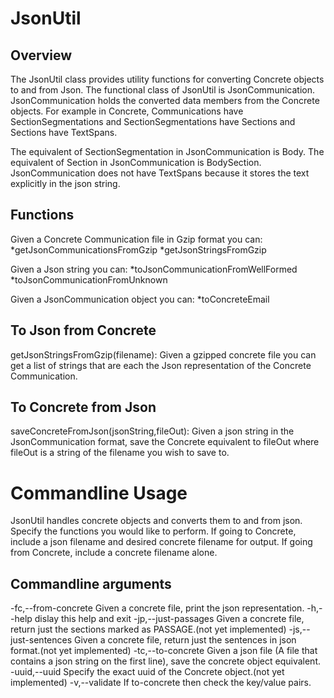 JsonUtil
========

Overview
--------
The JsonUtil class provides utility functions for converting Concrete objects
to and from Json. The functional class of JsonUtil is JsonCommunication.
JsonCommunication holds the converted data members from the Concrete objects.
For example in Concrete, Communications have SectionSegmentations and 
SectionSegmentations have Sections and Sections have TextSpans.

The equivalent of SectionSegmentation in JsonCommunication is Body. The
equivalent of Section in JsonCommunication is BodySection. JsonCommunication 
does not have TextSpans because it stores the text explicitly in the json
string.

Functions
---------
Given a Concrete Communication file in Gzip format you can:
*getJsonCommunicationsFromGzip
*getJsonStringsFromGzip

Given a Json string you can:
*toJsonCommunicationFromWellFormed
*toJsonCommunicationFromUnknown

Given a JsonCommunication object you can:
*toConcreteEmail

To Json from Concrete
---------------------
getJsonStringsFromGzip(filename):
	Given a gzipped concrete file you can get a list of strings that are each
	the Json representation of the Concrete Communication.

To Concrete from Json
---------------------
saveConcreteFromJson(jsonString,fileOut):
	Given a json string in the JsonCommunication format, save the Concrete
	equivalent to fileOut where fileOut is a string of the filename you
	wish to save to.

Commandline Usage
================
JsonUtil handles concrete objects and converts them to and from json.
Specify the functions you would like to perform.
If going to Concrete, include a json filename and desired concrete
filename for output.
If going from Concrete, include a concrete filename alone.

Commandline arguments
---------------------
-fc,--from-concrete Given a concrete file, print the json
representation.
-h,--help dislay this help and exit
-jp,--just-passages Given a concrete file, return just the sections
marked as PASSAGE.(not yet implemented)
-js,--just-sentences Given a concrete file, return just the sentences
in json format.(not yet implemented)
-tc,--to-concrete Given a json file (A file that contains a json
string on the first line), save the concrete
object equivalent.
-uuid,--uuid Specify the exact uuid of the Concrete object.(not
yet implemented)
-v,--validate If to-concrete then check the key/value pairs.


